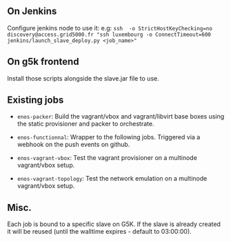 ## On Jenkins

Configure jenkins node to use it:
e.g: `ssh  -o StrictHostKeyChecking=no discovery@access.grid5000.fr "ssh luxembourg -o ConnectTimeout=600 jenkins/launch_slave_deploy.py <job_name>"`

## On g5k frontend

Install those scripts alongside the slave.jar file to use.

## Existing jobs

* `enos-packer`:
Build the vagrant/vbox and vagrant/libvirt base boxes using the static
provisioner and packer to orchestrate.

* `enos-functionnal`:
Wrapper to the following jobs. Triggered via a webhook on the push events on github.

* `enos-vagrant-vbox`:
Test the vagrant provisioner on a multinode vagrant/vbox setup.

* `enos-vagrant-topology`:
Test the network emulation on a multinode vagrant/vbox setup.

## Misc.

Each job is bound to a specific slave on G5K. If the slave is already created it
will be reused (until the walltime expires - default to 03:00:00).

